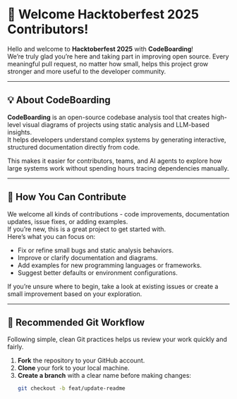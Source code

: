 # 🎉 Welcome Hacktoberfest 2025 Contributors!

Hello and welcome to **Hacktoberfest 2025** with **CodeBoarding**!  
We’re truly glad you’re here and taking part in improving open source. Every meaningful pull request, no matter how small, helps this project grow stronger and more useful to the developer community.

---

## 💡 About CodeBoarding

**CodeBoarding** is an open-source codebase analysis tool that creates high-level visual diagrams of projects using static analysis and LLM-based insights.  
It helps developers understand complex systems by generating interactive, structured documentation directly from code.

This makes it easier for contributors, teams, and AI agents to explore how large systems work without spending hours tracing dependencies manually.

---

## 🤝 How You Can Contribute

We welcome all kinds of contributions - code improvements, documentation updates, issue fixes, or adding examples.  
If you’re new, this is a great project to get started with.  
Here’s what you can focus on:

- Fix or refine small bugs and static analysis behaviors.  
- Improve or clarify documentation and diagrams.  
- Add examples for new programming languages or frameworks.  
- Suggest better defaults or environment configurations.  

If you’re unsure where to begin, take a look at existing issues or create a small improvement based on your exploration.

---

## 🧭 Recommended Git Workflow

Following simple, clean Git practices helps us review your work quickly and fairly.

1. **Fork** the repository to your GitHub account.  
2. **Clone** your fork to your local machine.  
3. **Create a branch** with a clear name before making changes:  
   ```bash
   git checkout -b feat/update-readme

